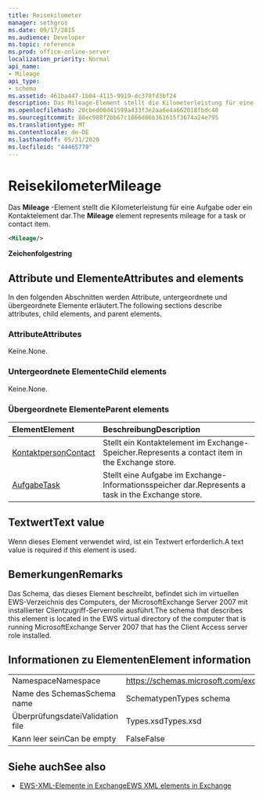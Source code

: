 ```yaml
---
title: Reisekilometer
manager: sethgros
ms.date: 09/17/2015
ms.audience: Developer
ms.topic: reference
ms.prod: office-online-server
localization_priority: Normal
api_name:
- Mileage
api_type:
- schema
ms.assetid: 461ba447-1b04-4115-9919-dc378fd3bf24
description: Das Mileage-Element stellt die Kilometerleistung für eine Aufgabe oder ein Kontaktelement dar.
ms.openlocfilehash: 20cbed08d41599a433f3e2aa6e4a662018fbdc48
ms.sourcegitcommit: 88ec988f2bb67c1866d06b361615f3674a24e795
ms.translationtype: MT
ms.contentlocale: de-DE
ms.lasthandoff: 05/31/2020
ms.locfileid: "44465779"
---
```

# <a name="mileage"></a><span data-ttu-id="d6009-103">Reisekilometer</span><span class="sxs-lookup"><span data-stu-id="d6009-103">Mileage</span></span>

<span data-ttu-id="d6009-104">Das **Mileage** -Element stellt die Kilometerleistung für eine Aufgabe oder ein Kontaktelement dar.</span><span class="sxs-lookup"><span data-stu-id="d6009-104">The **Mileage** element represents mileage for a task or contact item.</span></span> 
  
```xml
<Mileage/>
```

 <span data-ttu-id="d6009-105">**Zeichenfolge**</span><span class="sxs-lookup"><span data-stu-id="d6009-105">**string**</span></span>
## <a name="attributes-and-elements"></a><span data-ttu-id="d6009-106">Attribute und Elemente</span><span class="sxs-lookup"><span data-stu-id="d6009-106">Attributes and elements</span></span>

<span data-ttu-id="d6009-107">In den folgenden Abschnitten werden Attribute, untergeordnete und übergeordnete Elemente erläutert.</span><span class="sxs-lookup"><span data-stu-id="d6009-107">The following sections describe attributes, child elements, and parent elements.</span></span>
  
### <a name="attributes"></a><span data-ttu-id="d6009-108">Attribute</span><span class="sxs-lookup"><span data-stu-id="d6009-108">Attributes</span></span>

<span data-ttu-id="d6009-109">Keine.</span><span class="sxs-lookup"><span data-stu-id="d6009-109">None.</span></span>
  
### <a name="child-elements"></a><span data-ttu-id="d6009-110">Untergeordnete Elemente</span><span class="sxs-lookup"><span data-stu-id="d6009-110">Child elements</span></span>

<span data-ttu-id="d6009-111">Keine.</span><span class="sxs-lookup"><span data-stu-id="d6009-111">None.</span></span>
  
### <a name="parent-elements"></a><span data-ttu-id="d6009-112">Übergeordnete Elemente</span><span class="sxs-lookup"><span data-stu-id="d6009-112">Parent elements</span></span>

|<span data-ttu-id="d6009-113">**Element**</span><span class="sxs-lookup"><span data-stu-id="d6009-113">**Element**</span></span>|<span data-ttu-id="d6009-114">**Beschreibung**</span><span class="sxs-lookup"><span data-stu-id="d6009-114">**Description**</span></span>|
|:-----|:-----|
|[<span data-ttu-id="d6009-115">Kontaktperson</span><span class="sxs-lookup"><span data-stu-id="d6009-115">Contact</span></span>](contact.md) <br/> |<span data-ttu-id="d6009-116">Stellt ein Kontaktelement im Exchange-Speicher.</span><span class="sxs-lookup"><span data-stu-id="d6009-116">Represents a contact item in the Exchange store.</span></span>  <br/> |
|[<span data-ttu-id="d6009-117">Aufgabe</span><span class="sxs-lookup"><span data-stu-id="d6009-117">Task</span></span>](task.md) <br/> |<span data-ttu-id="d6009-118">Stellt eine Aufgabe im Exchange-Informationsspeicher dar.</span><span class="sxs-lookup"><span data-stu-id="d6009-118">Represents a task in the Exchange store.</span></span>  <br/> |
   
## <a name="text-value"></a><span data-ttu-id="d6009-119">Textwert</span><span class="sxs-lookup"><span data-stu-id="d6009-119">Text value</span></span>

<span data-ttu-id="d6009-120">Wenn dieses Element verwendet wird, ist ein Textwert erforderlich.</span><span class="sxs-lookup"><span data-stu-id="d6009-120">A text value is required if this element is used.</span></span>
  
## <a name="remarks"></a><span data-ttu-id="d6009-121">Bemerkungen</span><span class="sxs-lookup"><span data-stu-id="d6009-121">Remarks</span></span>

<span data-ttu-id="d6009-122">Das Schema, das dieses Element beschreibt, befindet sich im virtuellen EWS-Verzeichnis des Computers, der MicrosoftExchange Server 2007 mit installierter Clientzugriff-Serverrolle ausführt.</span><span class="sxs-lookup"><span data-stu-id="d6009-122">The schema that describes this element is located in the EWS virtual directory of the computer that is running MicrosoftExchange Server 2007 that has the Client Access server role installed.</span></span>
  
## <a name="element-information"></a><span data-ttu-id="d6009-123">Informationen zu Elementen</span><span class="sxs-lookup"><span data-stu-id="d6009-123">Element information</span></span>

|||
|:-----|:-----|
|<span data-ttu-id="d6009-124">Namespace</span><span class="sxs-lookup"><span data-stu-id="d6009-124">Namespace</span></span>  <br/> |https://schemas.microsoft.com/exchange/services/2006/types  <br/> |
|<span data-ttu-id="d6009-125">Name des Schemas</span><span class="sxs-lookup"><span data-stu-id="d6009-125">Schema name</span></span>  <br/> |<span data-ttu-id="d6009-126">Schematypen</span><span class="sxs-lookup"><span data-stu-id="d6009-126">Types schema</span></span>  <br/> |
|<span data-ttu-id="d6009-127">Überprüfungsdatei</span><span class="sxs-lookup"><span data-stu-id="d6009-127">Validation file</span></span>  <br/> |<span data-ttu-id="d6009-128">Types.xsd</span><span class="sxs-lookup"><span data-stu-id="d6009-128">Types.xsd</span></span>  <br/> |
|<span data-ttu-id="d6009-129">Kann leer sein</span><span class="sxs-lookup"><span data-stu-id="d6009-129">Can be empty</span></span>  <br/> |<span data-ttu-id="d6009-130">False</span><span class="sxs-lookup"><span data-stu-id="d6009-130">False</span></span>  <br/> |
   
## <a name="see-also"></a><span data-ttu-id="d6009-131">Siehe auch</span><span class="sxs-lookup"><span data-stu-id="d6009-131">See also</span></span>



- [<span data-ttu-id="d6009-132">EWS-XML-Elemente in Exchange</span><span class="sxs-lookup"><span data-stu-id="d6009-132">EWS XML elements in Exchange</span></span>](ews-xml-elements-in-exchange.md)


